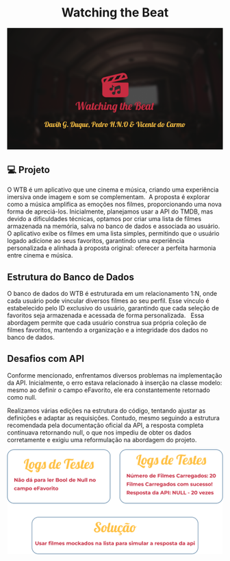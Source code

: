 <h1 align="center">
   Watching the Beat
</h1>

<p align="center">
  <img src="./public/Capa.png" alt="WTB" />
</p>


## 💻 Projeto
O WTB é um aplicativo que une cinema e música, criando uma experiência imersiva onde imagem e som se complementam.  A proposta é explorar como a música amplifica as emoções nos filmes, proporcionando uma nova forma de apreciá-los.
Inicialmente, planejamos usar a API do TMDB, mas devido a dificuldades técnicas, optamos por criar uma lista de filmes armazenada na memória, salva no banco de dados e associada ao usuário.
O aplicativo exibe os filmes em uma lista simples, permitindo que o usuário logado adicione ao seus favoritos, garantindo uma experiência personalizada e alinhada à proposta original: oferecer a perfeita harmonia entre cinema e música.

## Estrutura do Banco de Dados

O banco de dados do WTB é estruturada em um relacionamento 1:N, onde cada usuário pode vincular diversos filmes ao seu perfil. 
Esse vínculo é estabelecido pelo ID exclusivo do usuário, garantindo que cada seleção de favoritos seja armazenada e acessada de forma personalizada.   Essa abordagem permite que cada usuário construa sua própria coleção de filmes favoritos, mantendo a organização e a integridade dos dados no banco de dados.


## Desafios com API
Conforme mencionado, enfrentamos diversos problemas na implementação da API. 
Inicialmente, o erro estava relacionado à inserção na classe modelo: mesmo ao definir o campo eFavorito, ele era constantemente retornado como null.

Realizamos várias edições na estrutura do código, tentando ajustar as definições e adaptar as requisições. 
Contudo, mesmo seguindo a estrutura recomendada pela documentação oficial da API, a resposta completa continuava retornando null, o que nos impediu de obter os dados corretamente e exigiu uma reformulação na abordagem do projeto.

<p align="center">
  <img src="./public/Problemas.png" alt="WTB" />
</p>
